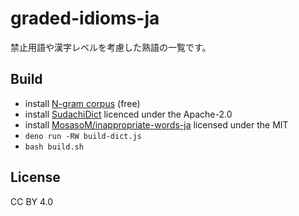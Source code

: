 # graded-idioms-ja

禁止用語や漢字レベルを考慮した熟語の一覧です。

## Build

- install [N-gram corpus](http://www.s-yata.jp/corpus/nwc2010/ngrams/) (free)
- install [SudachiDict](https://github.com/WorksApplications/SudachiDict)
  licenced under the Apache-2.0
- install
  [MosasoM/inappropriate-words-ja](https://github.com/MosasoM/inappropriate-words-ja)
  licensed under the MIT
- `deno run -RW build-dict.js`
- `bash build.sh`

## License

CC BY 4.0
